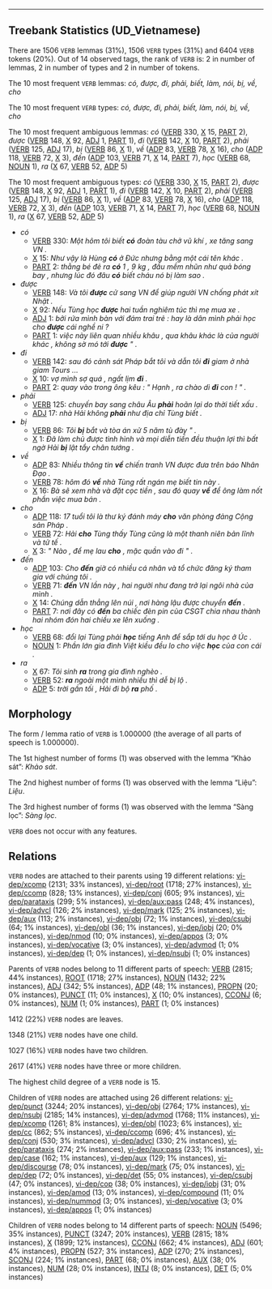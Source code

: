 

--------------------------------------------------------------------------------

## Treebank Statistics (UD_Vietnamese)

There are 1506 `VERB` lemmas (31%), 1506 `VERB` types (31%) and 6404 `VERB` tokens (20%).
Out of 14 observed tags, the rank of `VERB` is: 2 in number of lemmas, 2 in number of types and 2 in number of tokens.

The 10 most frequent `VERB` lemmas: <em>có, được, đi, phải, biết, làm, nói, bị, về, cho</em>

The 10 most frequent `VERB` types:  <em>có, được, đi, phải, biết, làm, nói, bị, về, cho</em>

The 10 most frequent ambiguous lemmas: <em>có</em> ([VERB]() 330, [X]() 15, [PART]() 2), <em>được</em> ([VERB]() 148, [X]() 92, [ADJ]() 1, [PART]() 1), <em>đi</em> ([VERB]() 142, [X]() 10, [PART]() 2), <em>phải</em> ([VERB]() 125, [ADJ]() 17), <em>bị</em> ([VERB]() 86, [X]() 1), <em>về</em> ([ADP]() 83, [VERB]() 78, [X]() 16), <em>cho</em> ([ADP]() 118, [VERB]() 72, [X]() 3), <em>đến</em> ([ADP]() 103, [VERB]() 71, [X]() 14, [PART]() 7), <em>học</em> ([VERB]() 68, [NOUN]() 1), <em>ra</em> ([X]() 67, [VERB]() 52, [ADP]() 5)

The 10 most frequent ambiguous types:  <em>có</em> ([VERB]() 330, [X]() 15, [PART]() 2), <em>được</em> ([VERB]() 148, [X]() 92, [ADJ]() 1, [PART]() 1), <em>đi</em> ([VERB]() 142, [X]() 10, [PART]() 2), <em>phải</em> ([VERB]() 125, [ADJ]() 17), <em>bị</em> ([VERB]() 86, [X]() 1), <em>về</em> ([ADP]() 83, [VERB]() 78, [X]() 16), <em>cho</em> ([ADP]() 118, [VERB]() 72, [X]() 3), <em>đến</em> ([ADP]() 103, [VERB]() 71, [X]() 14, [PART]() 7), <em>học</em> ([VERB]() 68, [NOUN]() 1), <em>ra</em> ([X]() 67, [VERB]() 52, [ADP]() 5)


* <em>có</em>
  * [VERB]() 330: <em>Một hôm tôi biết <b>có</b> đoàn tàu chở vũ khí , xe tăng sang VN .</em>
  * [X]() 15: <em>Như vậy là Hùng <b>có</b> ở Đức nhưng bằng một cái tên khác .</em>
  * [PART]() 2: <em>thằng bé đẻ ra <b>có</b> 1 , 9 kg , đầu mềm nhũn như quả bóng bay , nhưng lúc đó đâu <b>có</b> biết cháu nó bị làm sao .</em>
* <em>được</em>
  * [VERB]() 148: <em>Và tôi <b>được</b> cử sang VN để giúp người VN chống phát xít Nhật .</em>
  * [X]() 92: <em>Nếu Tùng học <b>được</b> hai tuần nghiêm túc thì mẹ mua xe .</em>
  * [ADJ]() 1: <em>bởi rứa mình bàn với đám trai trẻ : hay là dân mình phải học cho <b>được</b> cái nghề ni ?</em>
  * [PART]() 1: <em>việc này liên quan nhiều khâu , qua khâu khác là của người khác , không sờ mó tới <b>được</b> " .</em>
* <em>đi</em>
  * [VERB]() 142: <em>sau đó cảnh sát Pháp bắt tôi và dẫn tôi <b>đi</b> giam ở nhà giam Tours ...</em>
  * [X]() 10: <em>vợ mình sợ quá , ngất lịm <b>đi</b> .</em>
  * [PART]() 2: <em>quay vào trong ông kêu : " Hạnh , ra chào dì <b>đi</b> con ! " .</em>
* <em>phải</em>
  * [VERB]() 125: <em>chuyến bay sang châu Âu <b>phải</b> hoãn lại do thời tiết xấu .</em>
  * [ADJ]() 17: <em>nhà Hải không <b>phải</b> như địa chỉ Tùng biết .</em>
* <em>bị</em>
  * [VERB]() 86: <em>Tôi <b>bị</b> bắt và tòa án xử 5 năm tù đày " .</em>
  * [X]() 1: <em>Đã làm chủ được tình hình và mọi diễn tiến đều thuận lợi thì bất ngờ Hải <b>bị</b> lật tẩy chân tướng .</em>
* <em>về</em>
  * [ADP]() 83: <em>Nhiều thông tin <b>về</b> chiến tranh VN được đưa trên báo Nhân Đạo .</em>
  * [VERB]() 78: <em>hôm đó <b>về</b> nhà Tùng rất ngán mẹ biết tin này .</em>
  * [X]() 16: <em>Bà sẽ xem nhà và đặt cọc tiền , sau đó quay <b>về</b> để ông làm nốt phần việc mua bán .</em>
* <em>cho</em>
  * [ADP]() 118: <em>17 tuổi tôi là thư ký đánh máy <b>cho</b> văn phòng đảng Cộng sản Pháp .</em>
  * [VERB]() 72: <em>Hải <b>cho</b> Tùng thấy Tùng cũng là một thanh niên bản lĩnh và tử tế .</em>
  * [X]() 3: <em>" Nào , để mẹ lau <b>cho</b> , mặc quần vào đi " .</em>
* <em>đến</em>
  * [ADP]() 103: <em>Cho <b>đến</b> giờ có nhiều cá nhân và tổ chức đăng ký tham gia với chúng tôi .</em>
  * [VERB]() 71: <em><b>đến</b> VN lần này , hai người như đang trở lại ngôi nhà của mình .</em>
  * [X]() 14: <em>Chúng dẫn thẳng lên núi , nơi hàng lậu được chuyển <b>đến</b> .</em>
  * [PART]() 7: <em>nơi đây có <b>đến</b> ba chiếc đèn pin của CSGT chia nhau thành hai nhóm đón hai chiều xe lên xuống .</em>
* <em>học</em>
  * [VERB]() 68: <em>đổi lại Tùng phải <b>học</b> tiếng Anh để sắp tới du học ở Úc .</em>
  * [NOUN]() 1: <em>Phần lớn gia đình Việt kiều đều lo cho việc <b>học</b> của con cái .</em>
* <em>ra</em>
  * [X]() 67: <em>Tôi sinh <b>ra</b> trong gia đình nghèo .</em>
  * [VERB]() 52: <em><b>ra</b> ngoài một mình nhiều thì dễ bị lộ .</em>
  * [ADP]() 5: <em>trời gần tối , Hải đi bộ <b>ra</b> phố .</em>

## Morphology

The form / lemma ratio of `VERB` is 1.000000 (the average of all parts of speech is 1.000000).

The 1st highest number of forms (1) was observed with the lemma “Khảo sát”: <em>Khảo sát</em>.

The 2nd highest number of forms (1) was observed with the lemma “Liệu”: <em>Liệu</em>.

The 3rd highest number of forms (1) was observed with the lemma “Sàng lọc”: <em>Sàng lọc</em>.

`VERB` does not occur with any features.


## Relations

`VERB` nodes are attached to their parents using 19 different relations: [vi-dep/xcomp]() (2131; 33% instances), [vi-dep/root]() (1718; 27% instances), [vi-dep/ccomp]() (828; 13% instances), [vi-dep/conj]() (605; 9% instances), [vi-dep/parataxis]() (299; 5% instances), [vi-dep/aux:pass]() (248; 4% instances), [vi-dep/advcl]() (126; 2% instances), [vi-dep/mark]() (125; 2% instances), [vi-dep/aux]() (113; 2% instances), [vi-dep/obj]() (72; 1% instances), [vi-dep/csubj]() (64; 1% instances), [vi-dep/obl]() (36; 1% instances), [vi-dep/iobj]() (20; 0% instances), [vi-dep/nmod]() (10; 0% instances), [vi-dep/appos]() (3; 0% instances), [vi-dep/vocative]() (3; 0% instances), [vi-dep/advmod]() (1; 0% instances), [vi-dep/dep]() (1; 0% instances), [vi-dep/nsubj]() (1; 0% instances)

Parents of `VERB` nodes belong to 11 different parts of speech: [VERB]() (2815; 44% instances), [ROOT]() (1718; 27% instances), [NOUN]() (1432; 22% instances), [ADJ]() (342; 5% instances), [ADP]() (48; 1% instances), [PROPN]() (20; 0% instances), [PUNCT]() (11; 0% instances), [X]() (10; 0% instances), [CCONJ]() (6; 0% instances), [NUM]() (1; 0% instances), [PART]() (1; 0% instances)

1412 (22%) `VERB` nodes are leaves.

1348 (21%) `VERB` nodes have one child.

1027 (16%) `VERB` nodes have two children.

2617 (41%) `VERB` nodes have three or more children.

The highest child degree of a `VERB` node is 15.

Children of `VERB` nodes are attached using 26 different relations: [vi-dep/punct]() (3244; 20% instances), [vi-dep/obj]() (2764; 17% instances), [vi-dep/nsubj]() (2185; 14% instances), [vi-dep/advmod]() (1768; 11% instances), [vi-dep/xcomp]() (1261; 8% instances), [vi-dep/obl]() (1023; 6% instances), [vi-dep/cc]() (862; 5% instances), [vi-dep/ccomp]() (696; 4% instances), [vi-dep/conj]() (530; 3% instances), [vi-dep/advcl]() (330; 2% instances), [vi-dep/parataxis]() (274; 2% instances), [vi-dep/aux:pass]() (233; 1% instances), [vi-dep/case]() (162; 1% instances), [vi-dep/aux]() (129; 1% instances), [vi-dep/discourse]() (78; 0% instances), [vi-dep/mark]() (75; 0% instances), [vi-dep/dep]() (72; 0% instances), [vi-dep/det]() (55; 0% instances), [vi-dep/csubj]() (47; 0% instances), [vi-dep/cop]() (38; 0% instances), [vi-dep/iobj]() (31; 0% instances), [vi-dep/amod]() (13; 0% instances), [vi-dep/compound]() (11; 0% instances), [vi-dep/nummod]() (3; 0% instances), [vi-dep/vocative]() (3; 0% instances), [vi-dep/appos]() (1; 0% instances)

Children of `VERB` nodes belong to 14 different parts of speech: [NOUN]() (5496; 35% instances), [PUNCT]() (3247; 20% instances), [VERB]() (2815; 18% instances), [X]() (1899; 12% instances), [CCONJ]() (662; 4% instances), [ADJ]() (601; 4% instances), [PROPN]() (527; 3% instances), [ADP]() (270; 2% instances), [SCONJ]() (224; 1% instances), [PART]() (68; 0% instances), [AUX]() (38; 0% instances), [NUM]() (28; 0% instances), [INTJ]() (8; 0% instances), [DET]() (5; 0% instances)

